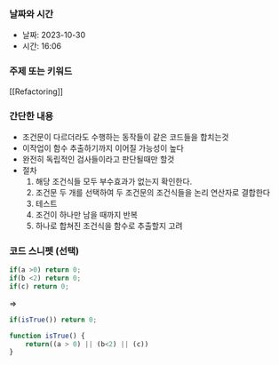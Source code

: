 ### 날짜와 시간

- 날짜: 2023-10-30
- 시간: 16:06

### 주제 또는 키워드

[[Refactoring]]
### 간단한 내용

- 조건문이 다르더라도 수행하는 동작들이 같은 코드들을 합치는것
- 이작업이 함수 추출하기까지 이어질 가능성이 높다
- 완전히 독립적인 검사들이라고 판단될때만 할것
- 절차
	1. 해당 조건식들 모두 부수효과가 없는지 확인한다.
	2. 조건문 두 개를 선택하여 두 조건문의 조건식들을 논리 연산자로 결합한다
	3. 테스트
	4. 조건이 하나만 남을 때까지 반복
	5. 하나로 합쳐진 조건식을 함수로 추출할지 고려
### 코드 스니펫 (선택)

```typescript
if(a >0) return 0;
if(b <2) return 0;
if(c) return 0;
```
=>
```typescript
if(isTrue()) return 0;

function isTrue() {
	return((a > 0) || (b<2) || (c))
}
```